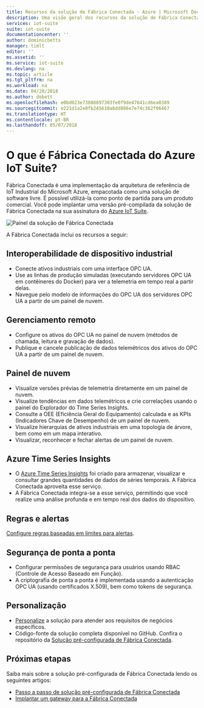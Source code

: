 ```yaml
---
title: Recursos da solução de Fábrica Conectada - Azure | Microsoft Docs
description: Uma visão geral dos recursos da solução de Fábrica Conectada pré-configurada.
services: iot-suite
suite: iot-suite
documentationcenter: ''
author: dominicbetts
manager: timlt
editor: ''
ms.assetid: ''
ms.service: iot-suite
ms.devlang: na
ms.topic: article
ms.tgt_pltfrm: na
ms.workload: na
ms.date: 04/20/2018
ms.author: dobett
ms.openlocfilehash: e0bd023e73088897303fe0f9de47641cd6ea0389
ms.sourcegitcommit: e221d1a2e0fb245610a6dd886e7e74c362f06467
ms.translationtype: HT
ms.contentlocale: pt-BR
ms.lasthandoff: 05/07/2018
---
```

# <a name="what-is-azure-iot-suite-connected-factory"></a>O que é Fábrica Conectada do Azure IoT Suite?

Fábrica Conectada é uma implementação da arquitetura de referência de IoT Industrial do Microsoft Azure, empacotada como uma solução de software livre. É possível utilizá-la como ponto de partida para um produto comercial. Você pode implantar uma versão pré-compilada da solução de Fábrica Conectada na sua assinatura do [Azure IoT Suite](https://www.azureiotsuite.com/#solutions/types/CF).

![Painel da solução de Fábrica Conectada](media/iot-suite-connected-factory-features/dashboard.png)

A Fábrica Conectada inclui os recursos a seguir:

## <a name="industrial-device-interoperability"></a>Interoperabilidade de dispositivo industrial

- Conecte ativos industriais com uma interface OPC UA.
- Use as linhas de produção simuladas (executando servidores OPC UA em contêineres do Docker) para ver a telemetria em tempo real a partir delas.
- Navegue pelo modelo de informações do OPC UA dos servidores OPC UA a partir de um painel de nuvem.

## <a name="remote-management"></a>Gerenciamento remoto

- Configure os ativos do OPC UA no painel de nuvem (métodos de chamada, leitura e gravação de dados).
- Publique e cancele publicação de dados telemétricos dos ativos do OPC UA a partir de um painel de nuvem.

## <a name="cloud-dashboard"></a>Painel de nuvem

- Visualize versões prévias de telemetria diretamente em um painel de nuvem.
- Visualize tendências em dados telemétricos e crie correlações usando o painel do Explorador do Time Series Insights.
- Consulte a OEE (Eficiência Geral do Equipamento) calculada e as KPIs (Indicadores Chave de Desempenho) de um painel de nuvem.
- Visualize hierarquias de ativos industriais em uma topologia de árvore, bem como em um mapa interativo.
- Visualizar, reconhecer e fechar alertas de um painel de nuvem.

## <a name="azure-time-series-insights"></a>Azure Time Series Insights

- O [Azure Time Series Insights](../time-series-insights/time-series-insights-overview.md) foi criado para armazenar, visualizar e consultar grandes quantidades de dados de séries temporais. A Fábrica Conectada aproveita esse serviço.
- A Fábrica Conectada integra-se a esse serviço, permitindo que você realize uma análise profunda e em tempo real dos dados do dispositivo.

## <a name="rules-and-alerts"></a>Regras e alertas

[Configure regras baseadas em limites para alertas](iot-suite-connected-factory-configure.md).

## <a name="end-to-end-security"></a>Segurança de ponta a ponta

- Configurar permissões de segurança para usuários usando RBAC (Controle de Acesso Baseado em Função).
- A criptografia de ponta a ponta é implementada usando a autenticação OPC UA (usando certificados X.509), bem como tokens de segurança.

## <a name="customizability"></a>Personalização

- [Personalize](iot-suite-v1-guidance-on-customizing-preconfigured-solutions.md) a solução para atender aos requisitos de negócios específicos.
- Código-fonte da solução completa disponível no GitHub. Confira o repositório da [Solução pré-configurada de Fábrica Conectada](https://github.com/Azure/azure-iot-connected-factory).

## <a name="next-steps"></a>Próximas etapas

Saiba mais sobre a solução pré-configurada de Fábrica Conectada lendo os seguintes artigos:

* [Passo a passo de solução pré-configurada de Fábrica Conectada](iot-suite-connected-factory-sample-walkthrough.md)
* [Implantar um gateway para a Fábrica Conectada]( iot-suite-connected-factory-gateway-deployment.md)
